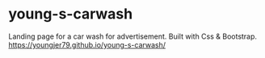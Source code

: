 # young-s-carwash
Landing page for a car wash for advertisement.  Built with Css &amp; Bootstrap.
 https://youngjer79.github.io/young-s-carwash/
